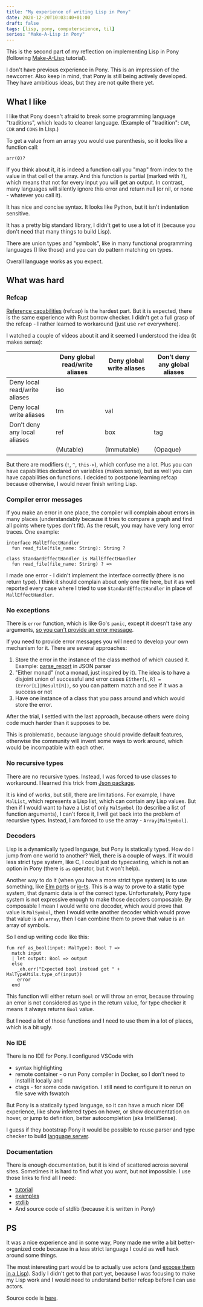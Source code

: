 ```yaml
---
title: "My experience of writing Lisp in Pony"
date: 2020-12-20T10:03:40+01:00
draft: false
tags: [lisp, pony, computerscience, til]
series: "Make-A-Lisp in Pony"
---
```


This is the second part of my reflection on implementing Lisp in Pony (following [Make-A-Lisp](https://github.com/kanaka/mal/blob/master/process/guide.md) tutorial).

I don't have previous experience in Pony. This is an impression of the newcomer. Also keep in mind, that Pony is still being actively developed. They have ambitious ideas, but they are not quite there yet.

## What I like

I like that Pony doesn't afraid to break some programming language "traditions", which leads to cleaner language. (Example of "tradition": `CAR`, `CDR` and `CONS` in Lisp.)

To get a value from an array you would use parenthesis, so it looks like a function call:

```pony
arr(0)?
```

If you think about it, it is indeed a function call you "map" from index to the value in that cell of the array. And this function is partial (marked with `?`), which means that not for every input you will get an output. In contrast, many languages will silently ignore this error and return null (or nil, or none - whatever you call it).

It has nice and concise syntax. It looks like Python, but it isn't indentation sensitive.

It has a pretty big standard library, I didn't get to use a lot of it (because you don't need that many things to build Lisp).

There are union types and "symbols", like in many functional programming languages (I like those) and you can do pattern matching on types.

Overall language works as you expect.

## What was hard

### Refcap

[Reference capabilities](https://tutorial.ponylang.io/reference-capabilities.html) (refcap) is the hardest part. But it is expected, there is the same experience with Rust borrow checker. I didn't get a full grasp of the refcap - I rather learned to workaround (just use `ref` everywhere).

I watched a couple of videos about it and it seemed I understood the idea (it makes sense):

|                               | Deny global read/write aliases | Deny global write aliases | Don’t deny any global aliases |
|-------------------------------|--------------------------------|---------------------------|-------------------------------|
| Deny local read/write aliases | iso                            |                           |                               |
| Deny local write aliases      | trn                            | val                       |                               |
| Don’t deny any local aliases  | ref                            | box                       | tag                           |
|                               | (Mutable)                      | (Immutable)               | (Opaque)                      |

But there are modifiers (`!`, `^`, `this->`), which confuse me a lot. Plus you can have capabilities declared on variables (makes sense), but as well you can have capabilities on functions. I decided to postpone learning refcap because otherwise, I would never finish writing Lisp.

### Compiler error messages

If you make an error in one place, the compiler will complain about errors in many places (understandably because it tries to compare a graph and find all points where types don't fit). As the result, you may have very long error traces. One example:

```pony
interface MallEffectHandler
  fun read_file(file_name: String): String ?

class StandardEffectHandler is MallEffectHandler
  fun read_file(file_name: String) ? =>
```

I made one error - I didn't implement the interface correctly (there is no return type). I think it should complain about only one file here, but it as well reported every case where I tried to use `StandardEffectHandler` in place of `MallEffectHandler`.

### No exceptions

There is `error` function, which is like Go's `panic`, except it doesn't take any arguments, [so you can't provide an error message](https://github.com/ponylang/rfcs/pull/76).

If you need to provide error messages you will need to develop your own mechanism for it. There are several approaches:

1. Store the error in the instance of the class method of which caused it. Example: [parse_report](https://stdlib.ponylang.io/json-JsonDoc/#parse_report) in JSON parser
2. "Either monad" (not a monad, just inspired by it). The idea is to have a disjoint union of successful and error cases `Either[L,R] = (Error[L]|Result[R])`, so you can pattern match and see if it was a success or not
3. Have one instance of a class that you pass around and which would store the error.

After the trial, I settled with the last approach, because others were doing code much harder than it supposes to be.

This is problematic, because language should provide default features, otherwise the community will invent some ways to work around, which would be incompatible with each other.

### No recursive types

There are no recursive types. Instead, I was forced to use classes to workaround. I learned this trick from [Json package](https://stdlib.ponylang.io/json-JsonType/).

It is kind of works, but still, there are limitations. For example, I have `MalList`, which represents a Lisp list, which can contain any Lisp values. But then if I would want to have a List of only `MalSymbol` (to describe a list of function arguments), I can't force it, I will get back into the problem of recursive types. Instead, I am forced to use the array - `Array[MalSymbol]`.

### Decoders

Lisp is a dynamically typed language, but Pony is statically typed. How do I jump from one world to another? Well, there is a couple of ways. If it would less strict type system, like C, I could just do typecasting, which is not an option in Pony (there is `as` operator, but it won't help).

Another way to do it (when you have a more strict type system) is to use something, like [Elm ports](https://guide.elm-lang.org/interop/ports.html) or [io-ts](https://github.com/gcanti/io-ts/blob/master/Decoder.md). This is a way to prove to a static type system, that dynamic data is of the correct type. Unfortunately, Pony type system is not expressive enough to make those decoders composable. By composable I mean I would write one decoder, which would prove that value is `MalSymbol`, then I would write another decoder which would prove that value is an `array`, then I can combine them to prove that value is an array of symbols.

So I end up writing code like this:

```pony
fun ref as_bool(input: MalType): Bool ? =>
  match input
  | let output: Bool => output
  else
    _eh.err("Expected bool instead got " + MalTypeUtils.type_of(input))
    error
  end
```

This function will either return `Bool` or will throw an error, because throwing an error is not considered as type in the return value, for type checker it means it always returns `Bool` value.

But I need a lot of those functions and I need to use them in a lot of places, which is a bit ugly.

### No IDE

There is no IDE for Pony. I configured VSCode with
- syntax highlighting
- remote container - o run Pony compiler in Docker, so I don't need to install it locally and
- ctags - for some code navigation. I still need to configure it to rerun on file save with fswatch

But Pony is a statically typed language, so it can have a much nicer IDE experience, like show inferred types on hover, or show documentation on hover, or jump to definition, better autocompletion (aka IntelliSense).

I guess if they bootstrap Pony it would be possible to reuse parser and type checker to build [language server](https://microsoft.github.io/language-server-protocol/).

### Documentation

There is enough documentation, but it is kind of scattered across several sites. Sometimes it is hard to find what you want, but not impossible. I use those links to find all I need:

- [tutorial](https://tutorial.ponylang.io/)
- [examples](https://github.com/ponylang/ponyc/tree/master/examples)
- [stdlib](https://stdlib.ponylang.org/)
- And source code of stdlib (because it is written in Pony)

## PS

It was a nice experience and in some way, Pony made me write a bit better-organized code because in a less strict language I could as well hack around some things.

The most interesting part would be to actually use actors (and [expose them in a Lisp](http://www.cs.rpi.edu/~govinn/actors.pdf)). Sadly I didn't get to that part yet, because I was focusing to make my Lisp work and I would need to understand better refcap before I can use actors.

Source code is [here](https://github.com/stereobooster/pony-lisp).
